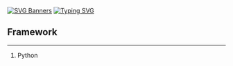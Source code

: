 [![SVG Banners](https://svg-banners.vercel.app/api?type=luminance&text1=BeautyAlgorithm%20&width=800&height=400)](https://github.com/Akshay090/svg-banners)
[![Typing SVG](https://readme-typing-svg.herokuapp.com?font=Fira+Code&pause=1000&color=10763D&width=435&lines=Beauty+Algorithm)](https://git.io/typing-svg)

## Framework
---
1. Python

